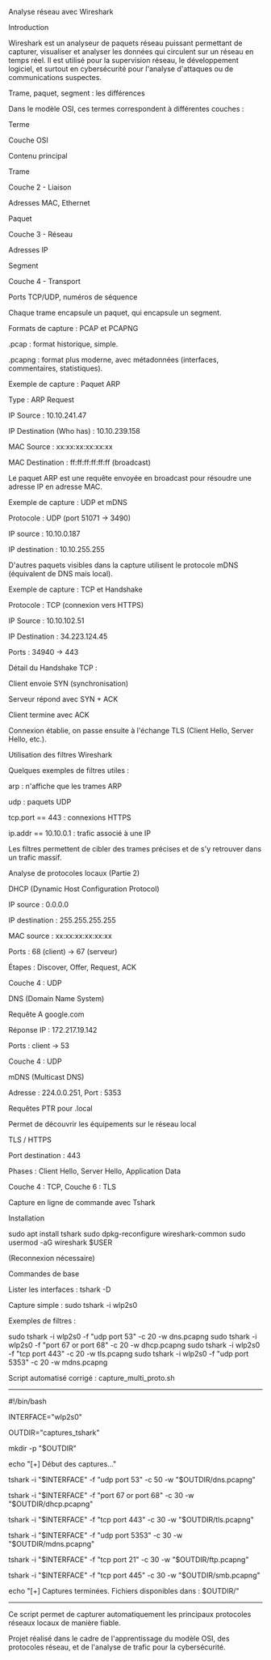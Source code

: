 Analyse réseau avec Wireshark

Introduction

Wireshark est un analyseur de paquets réseau puissant permettant de capturer, visualiser et analyser les données qui circulent sur un réseau en temps réel. Il est utilisé pour la supervision réseau, le développement logiciel, et surtout en cybersécurité pour l'analyse d'attaques ou de communications suspectes.

Trame, paquet, segment : les différences

Dans le modèle OSI, ces termes correspondent à différentes couches :

Terme

Couche OSI

Contenu principal

Trame

Couche 2 - Liaison

Adresses MAC, Ethernet

Paquet

Couche 3 - Réseau

Adresses IP

Segment

Couche 4 - Transport

Ports TCP/UDP, numéros de séquence

Chaque trame encapsule un paquet, qui encapsule un segment.

Formats de capture : PCAP et PCAPNG

.pcap : format historique, simple.

.pcapng : format plus moderne, avec métadonnées (interfaces, commentaires, statistiques).

Exemple de capture : Paquet ARP

Type : ARP Request

IP Source : 10.10.241.47

IP Destination (Who has) : 10.10.239.158

MAC Source : xx:xx:xx:xx:xx:xx

MAC Destination : ff:ff:ff:ff:ff:ff (broadcast)

Le paquet ARP est une requête envoyée en broadcast pour résoudre une adresse IP en adresse MAC.

Exemple de capture : UDP et mDNS

Protocole : UDP (port 51071 → 3490)

IP source : 10.10.0.187

IP destination : 10.10.255.255

D'autres paquets visibles dans la capture utilisent le protocole mDNS (équivalent de DNS mais local).

Exemple de capture : TCP et Handshake

Protocole : TCP (connexion vers HTTPS)

IP Source : 10.10.102.51

IP Destination : 34.223.124.45

Ports : 34940 → 443

Détail du Handshake TCP :

Client envoie SYN (synchronisation)

Serveur répond avec SYN + ACK

Client termine avec ACK

Connexion établie, on passe ensuite à l'échange TLS (Client Hello, Server Hello, etc.).



Utilisation des filtres Wireshark

Quelques exemples de filtres utiles :

arp : n'affiche que les trames ARP

udp : paquets UDP

tcp.port == 443 : connexions HTTPS

ip.addr == 10.10.0.1 : trafic associé à une IP

Les filtres permettent de cibler des trames précises et de s'y retrouver dans un trafic massif.

Analyse de protocoles locaux (Partie 2)

DHCP (Dynamic Host Configuration Protocol)

IP source : 0.0.0.0

IP destination : 255.255.255.255

MAC source : xx:xx:xx:xx:xx:xx

Ports : 68 (client) → 67 (serveur)

Étapes : Discover, Offer, Request, ACK

Couche 4 : UDP

DNS (Domain Name System)

Requête A google.com

Réponse IP : 172.217.19.142

Ports : client → 53

Couche 4 : UDP

mDNS (Multicast DNS)

Adresse : 224.0.0.251, Port : 5353

Requêtes PTR pour .local

Permet de découvrir les équipements sur le réseau local

TLS / HTTPS

Port destination : 443

Phases : Client Hello, Server Hello, Application Data

Couche 4 : TCP, Couche 6 : TLS

Capture en ligne de commande avec Tshark

Installation

sudo apt install tshark
sudo dpkg-reconfigure wireshark-common
sudo usermod -aG wireshark $USER

(Reconnexion nécessaire)

Commandes de base

Lister les interfaces : tshark -D

Capture simple : sudo tshark -i wlp2s0

Exemples de filtres :

sudo tshark -i wlp2s0 -f "udp port 53" -c 20 -w dns.pcapng
sudo tshark -i wlp2s0 -f "port 67 or port 68" -c 20 -w dhcp.pcapng
sudo tshark -i wlp2s0 -f "tcp port 443" -c 20 -w tls.pcapng
sudo tshark -i wlp2s0 -f "udp port 5353" -c 20 -w mdns.pcapng

Script automatisé corrigé : capture_multi_proto.sh

------------------------------------------------------------------------------
#!/bin/bash

INTERFACE="wlp2s0"

OUTDIR="captures_tshark"

mkdir -p "$OUTDIR"

echo "[+] Début des captures..."

tshark -i "$INTERFACE" -f "udp port 53" -c 50 -w "$OUTDIR/dns.pcapng"

tshark -i "$INTERFACE" -f "port 67 or port 68" -c 30 -w "$OUTDIR/dhcp.pcapng"

tshark -i "$INTERFACE" -f "tcp port 443" -c 30 -w "$OUTDIR/tls.pcapng"

tshark -i "$INTERFACE" -f "udp port 5353" -c 30 -w "$OUTDIR/mdns.pcapng"

tshark -i "$INTERFACE" -f "tcp port 21" -c 30 -w "$OUTDIR/ftp.pcapng"

tshark -i "$INTERFACE" -f "tcp port 445" -c 30 -w "$OUTDIR/smb.pcapng"

echo "[+] Captures terminées. Fichiers disponibles dans : $OUTDIR/"

------------------------------------------------------------------------------

Ce script permet de capturer automatiquement les principaux protocoles réseaux locaux de manière fiable.

Projet réalisé dans le cadre de l'apprentissage du modèle OSI, des protocoles réseau, et de l'analyse de trafic pour la cybersécurité.
